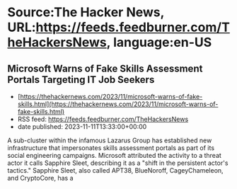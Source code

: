# Source:The Hacker News, URL:https://feeds.feedburner.com/TheHackersNews, language:en-US

## Microsoft Warns of Fake Skills Assessment Portals Targeting IT Job Seekers
 - [https://thehackernews.com/2023/11/microsoft-warns-of-fake-skills.html](https://thehackernews.com/2023/11/microsoft-warns-of-fake-skills.html)
 - RSS feed: https://feeds.feedburner.com/TheHackersNews
 - date published: 2023-11-11T13:33:00+00:00

A sub-cluster within the infamous Lazarus Group has established new infrastructure that impersonates skills assessment portals as part of its social engineering campaigns.
Microsoft attributed the activity to a threat actor it calls Sapphire Sleet, describing it as a "shift in the persistent actor's tactics."
Sapphire Sleet, also called APT38, BlueNoroff, CageyChameleon, and CryptoCore, has a

